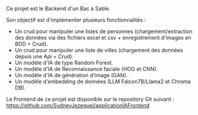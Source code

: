 Ce projet est le Backend d'un Bac à Sable.

Son objectif est d'implémenter plusieurs fonctionnalités :
- Un crud pour manipuler une listes de personnes (chargement/extraction des données via des fichiers excel et csv + enregistrement d'images en BDD + Crud).
- Un crud pour manipuler une liste de villes (chargement des données depuis une Api + Crud).
- Un modèle d'IA de type Random Forest.
- Un modèle d'IA de Reconnaissance faciale (HOG et CNN).
- Un modèle d'IA de génération d'image (GAN).
- Un modèle d'embedding de données (LLM Falcon7B/Llama2 et Chroma DB).

Le Frontend de ce projet est disponible sur le repository Git suivant :
https://github.com/SydneyJezequel/applicationIAFrontend

